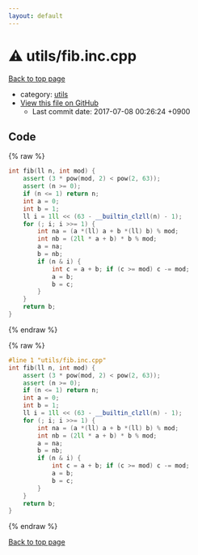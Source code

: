 ```yaml
---
layout: default
---
```


<!-- mathjax config similar to math.stackexchange -->
<script type="text/javascript" async
  src="https://cdnjs.cloudflare.com/ajax/libs/mathjax/2.7.5/MathJax.js?config=TeX-MML-AM_CHTML">
</script>
<script type="text/x-mathjax-config">
  MathJax.Hub.Config({
    TeX: { equationNumbers: { autoNumber: "AMS" }},
    tex2jax: {
      inlineMath: [ ['$','$'] ],
      processEscapes: true
    },
    "HTML-CSS": { matchFontHeight: false },
    displayAlign: "left",
    displayIndent: "2em"
  });
</script>

<script type="text/javascript" src="https://cdnjs.cloudflare.com/ajax/libs/jquery/3.4.1/jquery.min.js"></script>
<script src="https://cdn.jsdelivr.net/npm/jquery-balloon-js@1.1.2/jquery.balloon.min.js" integrity="sha256-ZEYs9VrgAeNuPvs15E39OsyOJaIkXEEt10fzxJ20+2I=" crossorigin="anonymous"></script>
<script type="text/javascript" src="../../assets/js/copy-button.js"></script>
<link rel="stylesheet" href="../../assets/css/copy-button.css" />


# :warning: utils/fib.inc.cpp

<a href="../../index.html">Back to top page</a>

* category: <a href="../../index.html#2b3583e6e17721c54496bd04e57a0c15">utils</a>
* <a href="{{ site.github.repository_url }}/blob/master/utils/fib.inc.cpp">View this file on GitHub</a>
    - Last commit date: 2017-07-08 00:26:24 +0900




## Code

<a id="unbundled"></a>
{% raw %}
```cpp
int fib(ll n, int mod) {
    assert (3 * pow(mod, 2) < pow(2, 63));
    assert (n >= 0);
    if (n <= 1) return n;
    int a = 0;
    int b = 1;
    ll i = 1ll << (63 - __builtin_clzll(n) - 1);
    for (; i; i >>= 1) {
        int na = (a *(ll) a + b *(ll) b) % mod;
        int nb = (2ll * a + b) * b % mod;
        a = na;
        b = nb;
        if (n & i) {
            int c = a + b; if (c >= mod) c -= mod;
            a = b;
            b = c;
        }
    }
    return b;
}

```
{% endraw %}

<a id="bundled"></a>
{% raw %}
```cpp
#line 1 "utils/fib.inc.cpp"
int fib(ll n, int mod) {
    assert (3 * pow(mod, 2) < pow(2, 63));
    assert (n >= 0);
    if (n <= 1) return n;
    int a = 0;
    int b = 1;
    ll i = 1ll << (63 - __builtin_clzll(n) - 1);
    for (; i; i >>= 1) {
        int na = (a *(ll) a + b *(ll) b) % mod;
        int nb = (2ll * a + b) * b % mod;
        a = na;
        b = nb;
        if (n & i) {
            int c = a + b; if (c >= mod) c -= mod;
            a = b;
            b = c;
        }
    }
    return b;
}

```
{% endraw %}

<a href="../../index.html">Back to top page</a>

